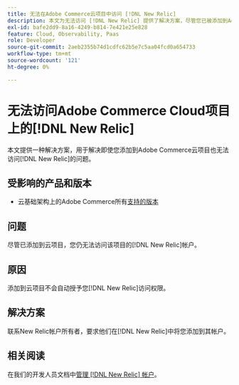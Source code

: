 ```yaml
---
title: 无法在Adobe Commerce云项目中访问 [!DNL New Relic]
description: 本文为无法访问 [!DNL New Relic] 提供了解决方案，尽管您已被添加到Adobe Commerce上的云项目中。
exl-id: bafe2dd9-8a16-4249-b814-7e421e25e828
feature: Cloud, Observability, Paas
role: Developer
source-git-commit: 2aeb2355b74d1cdfc62b5e7c5aa04fcd0a654733
workflow-type: tm+mt
source-wordcount: '121'
ht-degree: 0%

---
```


# 无法访问Adobe Commerce Cloud项目上的[!DNL New Relic]

本文提供一种解决方案，用于解决即使您添加到Adobe Commerce云项目也无法访问[!DNL New Relic]的问题。

## 受影响的产品和版本

* 云基础架构上的Adobe Commerce所有[支持的版本](https://www.adobe.com/content/dam/cc/en/legal/terms/enterprise/pdfs/Adobe-Commerce-Software-Lifecycle-Policy.pdf)

## 问题

尽管已添加到云项目，您仍无法访问该项目的[!DNL New Relic]帐户。

## 原因

添加到云项目不会自动授予您[!DNL New Relic]访问权限。

## 解决方案

联系New Relic帐户所有者，要求他们在[!DNL New Relic]中将您添加到其帐户。

## 相关阅读

在我们的开发人员文档中[管理 [!DNL New Relic] 帐户](https://experienceleague.adobe.com/en/docs/commerce-cloud-service/user-guide/monitor/new-relic/new-relic-service)。
